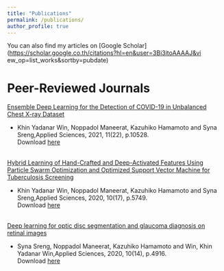 ```yaml
---
title: "Publications"
permalink: /publications/
author_profile: true
---
```

You can also find my articles on [Google Scholar](https://scholar.google.co.th/citations?hl=en&user=3Bi3itoAAAAJ&vi ew_op=list_works&sortby=pubdate)

# Peer-Reviewed Journals
[Ensemble Deep Learning for the Detection of COVID-19 in Unbalanced Chest X-ray Dataset](https://doi.org/10.3390/app112210528) 
* Khin Yadanar Win, Noppadol Maneerat, Kazuhiko Hamamoto and Syna Sreng,Applied Sciences, 2021, 11(22), p.10528.<br/>
Download [here](https://doi.org/10.3390/app112210528)<br/> <br/>

[Hybrid Learning of Hand-Crafted and Deep-Activated Features Using Particle Swarm Optimization and Optimized Support Vector Machine for Tuberculosis Screening](https://doi.org/10.3390/app10175749)
* Khin Yadanar Win, Noppadol Maneerat, Kazuhiko Hamamoto and Syna Sreng,Applied Sciences, 2020, 10(17), p.5749.<br/>
Download [here](https://doi.org/10.3390/app10175749)<br/> <br/>

[Deep learning for optic disc segmentation and glaucoma diagnosis on retinal images](https://doi.org/10.3390/app10144916)
* Syna Sreng, Noppadol Maneerat, Kazuhiko Hamamoto and Win, Khin Yadanar Win,Applied Sciences, 2020, 10(14), p.4916.<br/>
Download [here](https://doi.org/10.3390/app10144916)<br/> <br/>
